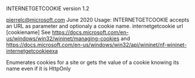 INTERNETGETCOOKIE  version 1.2

pierrelc@microsoft.com June 2020
Usage: INTERNETGETCOOKIE accepts an URL as parameter and optionaly a cookie name.
internetgetcookie url [cookiename]
See https://docs.microsoft.com/en-us/windows/win32/wininet/managing-cookies
and https://docs.microsoft.com/en-us/windows/win32/api/wininet/nf-wininet-internetgetcookieexa

Enumerates cookies for a site or gets the value of a cookie knowing its name even if it is HttpOnly
